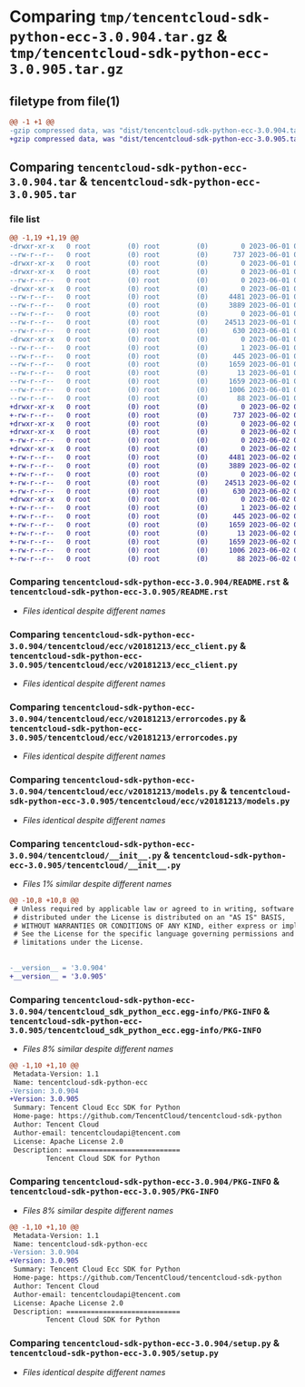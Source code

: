 # Comparing `tmp/tencentcloud-sdk-python-ecc-3.0.904.tar.gz` & `tmp/tencentcloud-sdk-python-ecc-3.0.905.tar.gz`

## filetype from file(1)

```diff
@@ -1 +1 @@
-gzip compressed data, was "dist/tencentcloud-sdk-python-ecc-3.0.904.tar", last modified: Thu Jun  1 02:33:50 2023, max compression
+gzip compressed data, was "dist/tencentcloud-sdk-python-ecc-3.0.905.tar", last modified: Fri Jun  2 00:27:46 2023, max compression
```

## Comparing `tencentcloud-sdk-python-ecc-3.0.904.tar` & `tencentcloud-sdk-python-ecc-3.0.905.tar`

### file list

```diff
@@ -1,19 +1,19 @@
-drwxr-xr-x   0 root         (0) root         (0)        0 2023-06-01 02:33:50.000000 tencentcloud-sdk-python-ecc-3.0.904/
--rw-r--r--   0 root         (0) root         (0)      737 2023-06-01 02:33:50.000000 tencentcloud-sdk-python-ecc-3.0.904/README.rst
-drwxr-xr-x   0 root         (0) root         (0)        0 2023-06-01 02:33:50.000000 tencentcloud-sdk-python-ecc-3.0.904/tencentcloud/
-drwxr-xr-x   0 root         (0) root         (0)        0 2023-06-01 02:33:50.000000 tencentcloud-sdk-python-ecc-3.0.904/tencentcloud/ecc/
--rw-r--r--   0 root         (0) root         (0)        0 2023-06-01 02:33:50.000000 tencentcloud-sdk-python-ecc-3.0.904/tencentcloud/ecc/__init__.py
-drwxr-xr-x   0 root         (0) root         (0)        0 2023-06-01 02:33:50.000000 tencentcloud-sdk-python-ecc-3.0.904/tencentcloud/ecc/v20181213/
--rw-r--r--   0 root         (0) root         (0)     4481 2023-06-01 02:33:50.000000 tencentcloud-sdk-python-ecc-3.0.904/tencentcloud/ecc/v20181213/ecc_client.py
--rw-r--r--   0 root         (0) root         (0)     3889 2023-06-01 02:33:50.000000 tencentcloud-sdk-python-ecc-3.0.904/tencentcloud/ecc/v20181213/errorcodes.py
--rw-r--r--   0 root         (0) root         (0)        0 2023-06-01 02:33:50.000000 tencentcloud-sdk-python-ecc-3.0.904/tencentcloud/ecc/v20181213/__init__.py
--rw-r--r--   0 root         (0) root         (0)    24513 2023-06-01 02:33:50.000000 tencentcloud-sdk-python-ecc-3.0.904/tencentcloud/ecc/v20181213/models.py
--rw-r--r--   0 root         (0) root         (0)      630 2023-06-01 02:33:50.000000 tencentcloud-sdk-python-ecc-3.0.904/tencentcloud/__init__.py
-drwxr-xr-x   0 root         (0) root         (0)        0 2023-06-01 02:33:50.000000 tencentcloud-sdk-python-ecc-3.0.904/tencentcloud_sdk_python_ecc.egg-info/
--rw-r--r--   0 root         (0) root         (0)        1 2023-06-01 02:33:50.000000 tencentcloud-sdk-python-ecc-3.0.904/tencentcloud_sdk_python_ecc.egg-info/dependency_links.txt
--rw-r--r--   0 root         (0) root         (0)      445 2023-06-01 02:33:50.000000 tencentcloud-sdk-python-ecc-3.0.904/tencentcloud_sdk_python_ecc.egg-info/SOURCES.txt
--rw-r--r--   0 root         (0) root         (0)     1659 2023-06-01 02:33:50.000000 tencentcloud-sdk-python-ecc-3.0.904/tencentcloud_sdk_python_ecc.egg-info/PKG-INFO
--rw-r--r--   0 root         (0) root         (0)       13 2023-06-01 02:33:50.000000 tencentcloud-sdk-python-ecc-3.0.904/tencentcloud_sdk_python_ecc.egg-info/top_level.txt
--rw-r--r--   0 root         (0) root         (0)     1659 2023-06-01 02:33:50.000000 tencentcloud-sdk-python-ecc-3.0.904/PKG-INFO
--rw-r--r--   0 root         (0) root         (0)     1006 2023-06-01 02:33:50.000000 tencentcloud-sdk-python-ecc-3.0.904/setup.py
--rw-r--r--   0 root         (0) root         (0)       88 2023-06-01 02:33:50.000000 tencentcloud-sdk-python-ecc-3.0.904/setup.cfg
+drwxr-xr-x   0 root         (0) root         (0)        0 2023-06-02 00:27:46.000000 tencentcloud-sdk-python-ecc-3.0.905/
+-rw-r--r--   0 root         (0) root         (0)      737 2023-06-02 00:27:46.000000 tencentcloud-sdk-python-ecc-3.0.905/README.rst
+drwxr-xr-x   0 root         (0) root         (0)        0 2023-06-02 00:27:46.000000 tencentcloud-sdk-python-ecc-3.0.905/tencentcloud/
+drwxr-xr-x   0 root         (0) root         (0)        0 2023-06-02 00:27:46.000000 tencentcloud-sdk-python-ecc-3.0.905/tencentcloud/ecc/
+-rw-r--r--   0 root         (0) root         (0)        0 2023-06-02 00:27:46.000000 tencentcloud-sdk-python-ecc-3.0.905/tencentcloud/ecc/__init__.py
+drwxr-xr-x   0 root         (0) root         (0)        0 2023-06-02 00:27:46.000000 tencentcloud-sdk-python-ecc-3.0.905/tencentcloud/ecc/v20181213/
+-rw-r--r--   0 root         (0) root         (0)     4481 2023-06-02 00:27:46.000000 tencentcloud-sdk-python-ecc-3.0.905/tencentcloud/ecc/v20181213/ecc_client.py
+-rw-r--r--   0 root         (0) root         (0)     3889 2023-06-02 00:27:46.000000 tencentcloud-sdk-python-ecc-3.0.905/tencentcloud/ecc/v20181213/errorcodes.py
+-rw-r--r--   0 root         (0) root         (0)        0 2023-06-02 00:27:46.000000 tencentcloud-sdk-python-ecc-3.0.905/tencentcloud/ecc/v20181213/__init__.py
+-rw-r--r--   0 root         (0) root         (0)    24513 2023-06-02 00:27:46.000000 tencentcloud-sdk-python-ecc-3.0.905/tencentcloud/ecc/v20181213/models.py
+-rw-r--r--   0 root         (0) root         (0)      630 2023-06-02 00:27:46.000000 tencentcloud-sdk-python-ecc-3.0.905/tencentcloud/__init__.py
+drwxr-xr-x   0 root         (0) root         (0)        0 2023-06-02 00:27:46.000000 tencentcloud-sdk-python-ecc-3.0.905/tencentcloud_sdk_python_ecc.egg-info/
+-rw-r--r--   0 root         (0) root         (0)        1 2023-06-02 00:27:46.000000 tencentcloud-sdk-python-ecc-3.0.905/tencentcloud_sdk_python_ecc.egg-info/dependency_links.txt
+-rw-r--r--   0 root         (0) root         (0)      445 2023-06-02 00:27:46.000000 tencentcloud-sdk-python-ecc-3.0.905/tencentcloud_sdk_python_ecc.egg-info/SOURCES.txt
+-rw-r--r--   0 root         (0) root         (0)     1659 2023-06-02 00:27:46.000000 tencentcloud-sdk-python-ecc-3.0.905/tencentcloud_sdk_python_ecc.egg-info/PKG-INFO
+-rw-r--r--   0 root         (0) root         (0)       13 2023-06-02 00:27:46.000000 tencentcloud-sdk-python-ecc-3.0.905/tencentcloud_sdk_python_ecc.egg-info/top_level.txt
+-rw-r--r--   0 root         (0) root         (0)     1659 2023-06-02 00:27:46.000000 tencentcloud-sdk-python-ecc-3.0.905/PKG-INFO
+-rw-r--r--   0 root         (0) root         (0)     1006 2023-06-02 00:27:46.000000 tencentcloud-sdk-python-ecc-3.0.905/setup.py
+-rw-r--r--   0 root         (0) root         (0)       88 2023-06-02 00:27:46.000000 tencentcloud-sdk-python-ecc-3.0.905/setup.cfg
```

### Comparing `tencentcloud-sdk-python-ecc-3.0.904/README.rst` & `tencentcloud-sdk-python-ecc-3.0.905/README.rst`

 * *Files identical despite different names*

### Comparing `tencentcloud-sdk-python-ecc-3.0.904/tencentcloud/ecc/v20181213/ecc_client.py` & `tencentcloud-sdk-python-ecc-3.0.905/tencentcloud/ecc/v20181213/ecc_client.py`

 * *Files identical despite different names*

### Comparing `tencentcloud-sdk-python-ecc-3.0.904/tencentcloud/ecc/v20181213/errorcodes.py` & `tencentcloud-sdk-python-ecc-3.0.905/tencentcloud/ecc/v20181213/errorcodes.py`

 * *Files identical despite different names*

### Comparing `tencentcloud-sdk-python-ecc-3.0.904/tencentcloud/ecc/v20181213/models.py` & `tencentcloud-sdk-python-ecc-3.0.905/tencentcloud/ecc/v20181213/models.py`

 * *Files identical despite different names*

### Comparing `tencentcloud-sdk-python-ecc-3.0.904/tencentcloud/__init__.py` & `tencentcloud-sdk-python-ecc-3.0.905/tencentcloud/__init__.py`

 * *Files 1% similar despite different names*

```diff
@@ -10,8 +10,8 @@
 # Unless required by applicable law or agreed to in writing, software
 # distributed under the License is distributed on an "AS IS" BASIS,
 # WITHOUT WARRANTIES OR CONDITIONS OF ANY KIND, either express or implied.
 # See the License for the specific language governing permissions and
 # limitations under the License.
 
 
-__version__ = '3.0.904'
+__version__ = '3.0.905'
```

### Comparing `tencentcloud-sdk-python-ecc-3.0.904/tencentcloud_sdk_python_ecc.egg-info/PKG-INFO` & `tencentcloud-sdk-python-ecc-3.0.905/tencentcloud_sdk_python_ecc.egg-info/PKG-INFO`

 * *Files 8% similar despite different names*

```diff
@@ -1,10 +1,10 @@
 Metadata-Version: 1.1
 Name: tencentcloud-sdk-python-ecc
-Version: 3.0.904
+Version: 3.0.905
 Summary: Tencent Cloud Ecc SDK for Python
 Home-page: https://github.com/TencentCloud/tencentcloud-sdk-python
 Author: Tencent Cloud
 Author-email: tencentcloudapi@tencent.com
 License: Apache License 2.0
 Description: ============================
         Tencent Cloud SDK for Python
```

### Comparing `tencentcloud-sdk-python-ecc-3.0.904/PKG-INFO` & `tencentcloud-sdk-python-ecc-3.0.905/PKG-INFO`

 * *Files 8% similar despite different names*

```diff
@@ -1,10 +1,10 @@
 Metadata-Version: 1.1
 Name: tencentcloud-sdk-python-ecc
-Version: 3.0.904
+Version: 3.0.905
 Summary: Tencent Cloud Ecc SDK for Python
 Home-page: https://github.com/TencentCloud/tencentcloud-sdk-python
 Author: Tencent Cloud
 Author-email: tencentcloudapi@tencent.com
 License: Apache License 2.0
 Description: ============================
         Tencent Cloud SDK for Python
```

### Comparing `tencentcloud-sdk-python-ecc-3.0.904/setup.py` & `tencentcloud-sdk-python-ecc-3.0.905/setup.py`

 * *Files identical despite different names*

